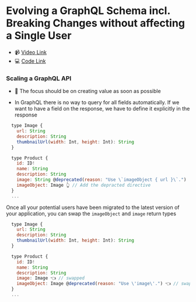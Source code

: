 # Evolving a GraphQL Schema incl. Breaking Changes without affecting a Single User

- 📹 [Video Link](https://egghead.io/lessons/graphql-evolving-a-graphql-schema-incl-breaking-changes-without-affecting-a-single-user)
- 💻 [Code Link](https://github.com/nikgraf/designing-graphql-schemas-course/tree/master/lesson05)

### Scaling a GraphQL API

- 🔑 The focus should be on creating value as soon as possible

- In GraphQL there is no way to query for all fields automatically. If we want to have a field on the response, we have to define it explicitly in the response

```js
  type Image {
    url: String
    description: String
    thumbnailUrl(width: Int, height: Int): String
  }

  type Product {
    id: ID!
    name: String
    description: String
    image: String @deprecated(reason: "Use \`imageObject { url }\`.")
    imageObject: Image 👆 // Add the depracted directive
  }
  ...
```

Once all your potential users have been migrated to the latest version of your application, you can swap the `imageObject` and `image` return types

```js
  type Image {
    url: String
    description: String
    thumbnailUrl(width: Int, height: Int): String
  }

  type Product {
    id: ID!
    name: String
    description: String
    image: Image 👈 // swapped
    imageObject: Image @deprecated(reason: "Use \'image\'.") 👈 // swapped
  }
  ...
```
